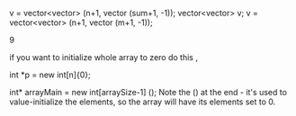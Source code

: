 v = vector<vector<int>> (n+1, vector<int> (sum+1, -1));
vector<vector<long long int>> v;
   v = vector<vector<long long int>> (n+1, vector<long long int> (m+1, -1));

   
   
   9

if you want to initialize whole array to zero do this ,

int *p = new int[n]{0};
   
   
   int* arrayMain = new int[arraySize-1] ();
Note the () at the end - it's used to value-initialize the elements, so the array will have its elements set to 0.

